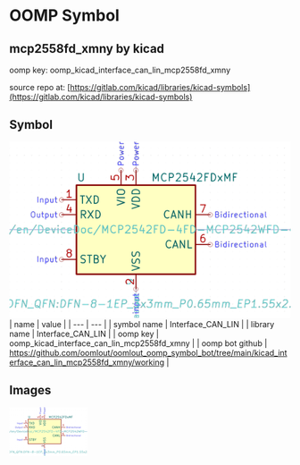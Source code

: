 # OOMP Symbol  
## mcp2558fd_xmny  by kicad  
  
oomp key: oomp_kicad_interface_can_lin_mcp2558fd_xmny  
  
source repo at: [https://gitlab.com/kicad/libraries/kicad-symbols](https://gitlab.com/kicad/libraries/kicad-symbols)  
## Symbol  
  
[![working.png](working_600.png)](working.png)  
| name | value | 
| --- | --- | 
| symbol name | Interface_CAN_LIN | 
| library name | Interface_CAN_LIN | 
| oomp key | oomp_kicad_interface_can_lin_mcp2558fd_xmny | 
| oomp bot github | https://github.com/oomlout/oomlout_oomp_symbol_bot/tree/main/kicad_interface_can_lin_mcp2558fd_xmny/working | 
## Images  
  
[![working.png](working_140.png)](working.png)  
